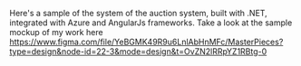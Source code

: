 Here's a sample of the system of the auction system, built with .NET, integrated with Azure and AngularJs frameworks.
Take a look at the sample mockup of my work here https://www.figma.com/file/YeBGMK49R9u6LnlAbHnMFc/MasterPieces?type=design&node-id=22-3&mode=design&t=OvZN2lRRpYZ1RBtg-0
